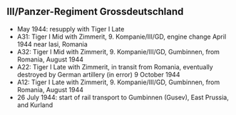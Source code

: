 ## III/Panzer-Regiment Grossdeutschland

- May 1944: resupply with Tiger I Late
- A31: Tiger I Mid with Zimmerit, 9. Kompanie/III/GD, engine change April 1944 near Iasi, Romania
- A32: Tiger I Mid with Zimmerit, 9. Kompanie/III/GD, Gumbinnen, from Romania, August 1944
- A22: Tiger I Late with Zimmerit, in transit from Romania, eventually destroyed by German artillery (in error) 9 October 1944
- A12: Tiger I Late with Zimmerit, 9. Kompanie/III/GD, Gumbinnen, from Romania, August 1944
- 26 July 1944: start of rail transport to Gumbinnen (Gusev), East Prussia, and Kurland

